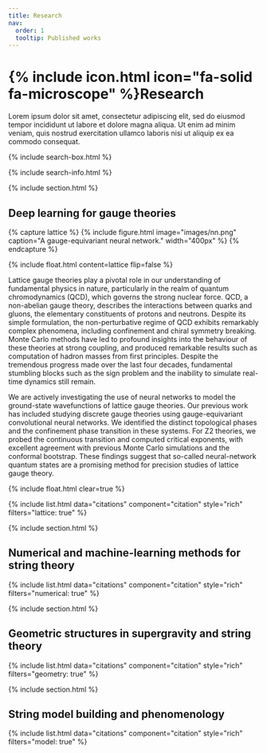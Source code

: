 ```yaml
---
title: Research
nav:
  order: 1
  tooltip: Published works
---
```


# {% include icon.html icon="fa-solid fa-microscope" %}Research

Lorem ipsum dolor sit amet, consectetur adipiscing elit, sed do eiusmod tempor incididunt ut labore et dolore magna aliqua.
Ut enim ad minim veniam, quis nostrud exercitation ullamco laboris nisi ut aliquip ex ea commodo consequat.

{% include search-box.html %}

{% include search-info.html %}

{% include section.html %}

## Deep learning for gauge theories

{% capture lattice %}
  {% include figure.html image="images/nn.png" caption="A gauge-equivariant neural network." width="400px" %}
{% endcapture %}

{%
  include float.html
  content=lattice
  flip=false
%}

Lattice gauge theories play a pivotal role in our understanding of fundamental physics in nature, particularly in the realm of quantum chromodynamics (QCD), which governs the strong nuclear force. QCD, a non-abelian gauge theory, describes the interactions between quarks and gluons, the elementary constituents of protons and neutrons. Despite its simple formulation, the non-perturbative regime of QCD exhibits remarkably complex phenomena, including confinement and chiral symmetry breaking. Monte Carlo methods have led to profound insights into the behaviour of these theories at strong coupling, and produced remarkable results such as computation of hadron masses from first principles. Despite the tremendous progress made over the last four decades, fundamental stumbling blocks such as the sign problem and the inability to simulate real-time dynamics still remain. 

We are actively investigating the use of neural networks to model the ground-state wavefunctions of lattice gauge theories. Our previous work has included studying discrete gauge theories using gauge-equivariant convolutional neural networks. We identified the distinct topological phases and the confinement phase transition in these systems. For Z2 theories, we probed the continuous transition and computed critical exponents, with excellent agreement with previous Monte Carlo simulations and the conformal bootstrap. These findings suggest that so-called neural-network quantum states are a promising method for precision studies of lattice gauge theory.

{% include float.html clear=true %} 

{% include list.html data="citations" component="citation" style="rich" filters="lattice: true" %}

{% include section.html %}

## Numerical and machine-learning methods for string theory

{% include list.html data="citations" component="citation" style="rich" filters="numerical: true" %}

{% include section.html %}

## Geometric structures in supergravity and string theory

{% include list.html data="citations" component="citation" style="rich" filters="geometry: true" %}

{% include section.html %}

## String model building and phenomenology

{% include list.html data="citations" component="citation" style="rich" filters="model: true" %}
